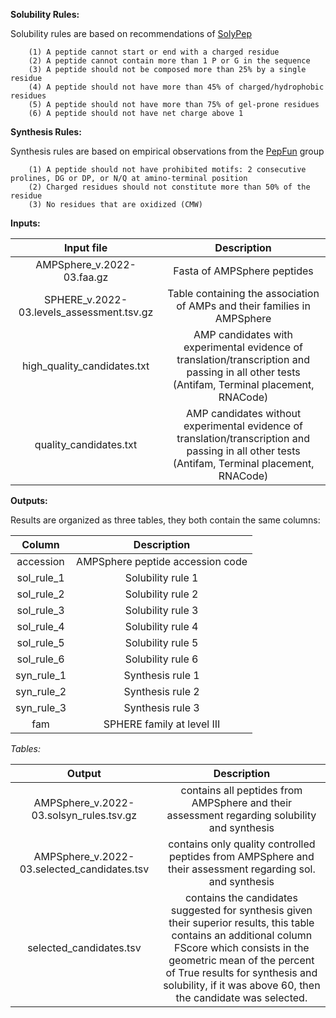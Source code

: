 **Solubility Rules:**

Solubility rules are based on recommendations of [SolyPep](http://bioserv.rpbs.univ-paris-diderot.fr/services/SolyPep/)

```
	(1) A peptide cannot start or end with a charged residue
	(2) A peptide cannot contain more than 1 P or G in the sequence
	(3) A peptide should not be composed more than 25% by a single residue
	(4) A peptide should not have more than 45% of charged/hydrophobic residues
	(5) A peptide should not have more than 75% of gel-prone residues
	(6) A peptide should not have net charge above 1
```

**Synthesis Rules:**

Synthesis rules are based on empirical observations from the [PepFun](https://github.com/rochoa85/PepFun) group

```
	(1) A peptide should not have prohibited motifs: 2 consecutive prolines, DG or DP, or N/Q at amino-terminal position
	(2) Charged residues should not constitute more than 50% of the residue
	(3) No residues that are oxidized (CMW)
```


**Inputs:**

| **Input file** | **Description** |
| :---: | :---: |
| AMPSphere_v.2022-03.faa.gz | Fasta of AMPSphere peptides |
| SPHERE_v.2022-03.levels_assessment.tsv.gz | Table containing the association of AMPs and their families in AMPSphere
| high_quality_candidates.txt | AMP candidates with experimental evidence of translation/transcription and passing in all other tests (Antifam, Terminal placement, RNACode) |
| quality_candidates.txt | AMP candidates without experimental evidence of translation/transcription and passing in all other tests (Antifam, Terminal placement, RNACode) |


**Outputs:**

Results are organized as three tables, they both contain the same columns:

| **Column** | **Description** |
| :---: | :---: |
| accession | AMPSphere peptide accession code |
| sol_rule_1 | Solubility rule 1 |
| sol_rule_2 | Solubility rule 2 |
| sol_rule_3 | Solubility rule 3 |
| sol_rule_4 | Solubility rule 4 |
| sol_rule_5 | Solubility rule 5 |
| sol_rule_6 | Solubility rule 6 |
| syn_rule_1 | Synthesis rule 1 |
| syn_rule_2 | Synthesis rule 2 |
| syn_rule_3 | Synthesis rule 3 |
| fam | SPHERE family at level III |

*Tables:*

| **Output** | **Description** |
| :---: | :---: |
| AMPSphere_v.2022-03.solsyn_rules.tsv.gz | contains all peptides from AMPSphere and their assessment regarding solubility and synthesis
| AMPSphere_v.2022-03.selected_candidates.tsv | contains only quality controlled peptides from AMPSphere and their assessment regarding sol. and synthesis
| selected_candidates.tsv | contains the candidates suggested for synthesis given their superior results, this table contains an additional column FScore which consists in the geometric mean of the percent of True results for synthesis and solubility, if it was above 60, then the candidate was selected. |

